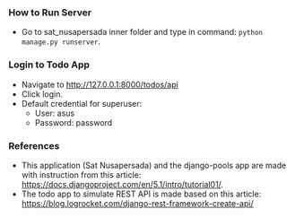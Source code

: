 ### How to Run Server
- Go to sat_nusapersada inner folder and type in command: `python manage.py runserver`.

### Login to Todo App
- Navigate to http://127.0.0.1:8000/todos/api
- Click login.
- Default credential for superuser:
    - User: asus
    - Password: password

### References
- This application (Sat Nusapersada) and the django-pools app are made with instruction from this article: https://docs.djangoproject.com/en/5.1/intro/tutorial01/.
- The todo app to simulate REST API is made based on this article: https://blog.logrocket.com/django-rest-framework-create-api/